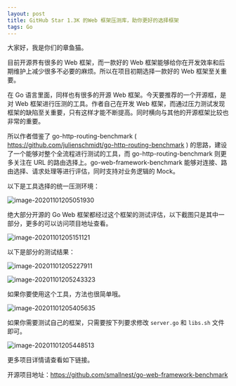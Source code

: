 ```yaml
---
layout: post
title: GitHub Star 1.3K 的Web 框架压测库，助你更好的选择框架
tags: Go
---
```


大家好，我是你们的章鱼猫。

目前开源界有很多的 Web 框架，而一款好的 Web 框架能够给你在开发效率和后期维护上减少很多不必要的麻烦。所以在项目初期选择一款好的 Web 框架至关重要。

在 Go 语言里面，同样也有很多的开源 Web 框架。今天要推荐的一个开源框，是对 Web 框架进行压测的工具。作者自己在开发 Web 框架，而通过压力测试发现框架的缺陷至关重要，只有这样才能不断提高。同时横向与其他的开源框架比较也非常的重要。

所以作者借鉴了 go-http-routing-benchmark ( https://github.com/julienschmidt/go-http-routing-benchmark ) 的思路，建设了一个能够对整个全流程进行测试的工具，而 go-http-routing-benchmark 则更多关注在 URL 的路由选择上。go-web-framework-benchmark 能够对连接、路由选择、请求处理等进行评估，同时支持对业务逻辑的 Mock。

以下是工具选择的统一压测环境：

![image-20201101205051930](https://raw.githubusercontent.com/ZhuPeng/pic/master/mac_github_images/compress_image-20201101205051930.png)

绝大部分开源的 Go Web 框架都经过这个框架的测试评估，以下截图只是其中一部分，更多的可以访问项目地址查看。

![image-20201101205151121](https://raw.githubusercontent.com/ZhuPeng/pic/master/mac_github_images/compress_image-20201101205151121.png)

以下是部分的测试结果：

![image-20201101205227911](https://raw.githubusercontent.com/ZhuPeng/pic/master/images/compress_image-20201101205227911.png)

![image-20201101205243323](https://raw.githubusercontent.com/ZhuPeng/pic/master/mac_github_images/compress_image-20201101205243323.png)

如果你要使用这个工具，方法也很简单哦。

![image-20201101205405635](https://raw.githubusercontent.com/ZhuPeng/pic/master/mac_github_images/compress_image-20201101205405635.png)

如果你需要测试自己的框架，只需要按下列要求修改 `server.go` 和 `libs.sh` 文件即可。

![image-20201101205448513](https://raw.githubusercontent.com/ZhuPeng/pic/master/mac_github_images/compress_image-20201101205448513.png)

更多项目详情请查看如下链接。

开源项目地址：https://github.com/smallnest/go-web-framework-benchmark
